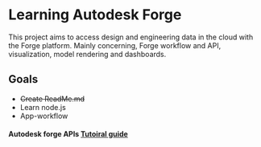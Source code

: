 # Learning Autodesk Forge
This project aims to access design and engineering data in the cloud with the Forge platform. Mainly concerning, Forge workflow and API, visualization, model rendering and dashboards.

## Goals
* <del> Create ReadMe.md </del>
* Learn node.js
* App-workflow
#### Autodesk forge APIs [Tutoiral guide](https://learnforge.autodesk.io/?fbclid=IwAR3jYJaAt45k7YbZCYRIJcq8QI52vRb5aSBM59da1qK244ghD7EnehFBQLE#/deployment/azure/node)
> 



